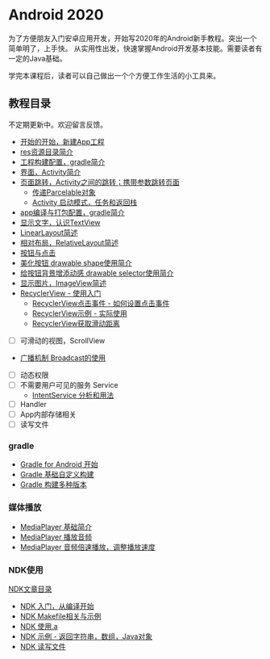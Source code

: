 # Android 2020


为了方便朋友入门安卓应用开发，开始写2020年的Android新手教程。突出一个简单明了，上手快。
从实用性出发，快速掌握Android开发基本技能。需要读者有一定的Java基础。

学完本课程后，读者可以自己做出一个个方便工作生活的小工具来。

## 教程目录
不定期更新中。欢迎留言反馈。

* [开始的开始，新建App工程](https://rustfisher.com/2019/12/08/Android_tutorial_2020/Android-tutorial_2020_new_project/)
* [res资源目录简介](https://rustfisher.com/2019/12/18/Android_tutorial_2020/Android-tutorial_2020_resources_overview/)
* [工程构建配置，gradle简介](https://rustfisher.com/2019/12/08/Android_tutorial_2020/Android-tutorial_2020_gradle_overview/)
* [界面，Activity简介](https://rustfisher.com/2019/12/08/Android_tutorial_2020/Android-tutorial_2020_Activity_overview/)
* [页面跳转，Activity之间的跳转；携带参数跳转页面](https://rustfisher.com/2020/01/01/Android_tutorial_2020/Android-tutorial_2020_Activity_launch)
    * [传递Parcelable对象](https://rustfisher.com/2020/01/01/Android_tutorial_2020/Android-tutorial_2020_Activity_launch_send_parcelable)
    * [Activity 启动模式，任务和返回栈](https://rustfisher.com/2020/01/01/Android_tutorial_2020/Android-tutorial_2020_Activity_launch_mode_task_stack)
* [app编译与打包配置，gradle简介](https://rustfisher.com/2019/12/08/Android_tutorial_2020/Android-tutorial_2020_gradle_overview/)
* [显示文字，认识TextView](https://rustfisher.com/2019/12/09/Android_tutorial_2020/Android-tutorial_2020_TextView_overview/)
* [LinearLayout简述](https://rustfisher.com/2019/12/19/Android_tutorial_2020/Android-tutorial_2020_LinearLayout_overview/)
* [相对布局，RelativeLayout简述](https://rustfisher.com/2019/12/20/Android_tutorial_2020/Android-tutorial_2020_RelativeLayout_overview/)
* [按钮与点击](https://rustfisher.com/2019/12/23/Android_tutorial_2020/Android-tutorial_2020_Button_overview/)
* [美化按钮 drawable shape使用简介](https://rustfisher.com/2020/01/05/Android_tutorial_2020/Android-tutorial_2020_drawable_res_shape/)
* [给按钮背景增添动感 drawable selector使用简介](https://rustfisher.com/2020/01/05/Android_tutorial_2020/Android-tutorial_2020_drawable_res_selector/)
* [显示图片，ImageView简述](https://rustfisher.com/2020/01/04/Android_tutorial_2020/Android-tutorial_2020_ImageView_overview/)
* [RecyclerView - 使用入门](https://rustfisher.com/2019/12/14/Android_tutorial_2020/Android-tutorial_2020_RecyclerView_intro)
    * [RecyclerView点击事件 - 如何设置点击事件](https://rustfisher.com/2019/12/14/Android_tutorial_2020/Android-tutorial_2020_RecyclerView_item_click)
    * [RecyclerView示例 - 实际使用](https://rustfisher.com/2019/12/17/Android_tutorial_2020/Android-tutorial_2020_RecyclerView_demo2)
    * [RecyclerView获取滑动距离](https://rustfisher.com/2019/12/18/Android_tutorial_2020/Android-tutorial_2020_RecyclerView_scroll_distance)
* [ ] 可滑动的视图，ScrollView
* [广播机制 Broadcast的使用](https://rustfisher.com/2015/10/29/Android/Android-Broadcast_intro_use/)
* [ ] 动态权限
* [ ] 不需要用户可见的服务 Service
    * [IntentService 分析和用法](https://rustfisher.com/2017/06/09/Android/Android-IntentService-intro1)
* [ ] Handler
* [ ] App内部存储相关
* [ ] 读写文件

### gradle
* [Gradle for Android 开始](http://rustfisher.com/2017/01/19/Android/Gradle_for_android_Start/)
* [Gradle 基础自定义构建](http://rustfisher.com/2017/01/19/Android/Gradle_for_android_Basic_Build_Customization/)
* [Gradle 构建多种版本](http://rustfisher.com/2017/01/19/Android/Gradle_for_android_Creating_Build_Variants/)

### 媒体播放

* [MediaPlayer 基础简介](https://rustfisher.com/2019/09/19/Android/Android-MediaPlayer_intro)
* [MediaPlayer 播放音频](https://rustfisher.com/2019/09/22/Android/Android-MediaPlayer_use_play_audio/)
* [MediaPlayer 音频倍速播放，调整播放速度](https://rustfisher.com/2019/09/25/Android/Android-MediaPlayer_use_play_speed/)

### NDK使用
[NDK文章目录](https://rustfisher.com/tags/NDK/)

* [NDK 入门，从编译开始](https://rustfisher.com/2016/06/14/Android/NDK-use_sample_2/)
* [NDK Makefile相关与示例](https://rustfisher.com/2018/05/21/Android/NDK-Makefile_example/)
* [NDK 使用.a](https://rustfisher.com/2015/10/26/Android/NDK-compile_import_a_file/)
* [NDK 示例 - 返回字符串，数组，Java对象](https://rustfisher.com/2016/08/02/Android/NDK-use_sample_1/)
* [NDK 读写文件](https://rustfisher.com/2017/03/16/Android/NDK-read_write_file/)
